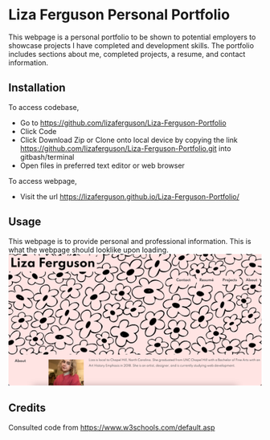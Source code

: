 # Liza Ferguson Personal Portfolio
This webpage is a personal portfolio to be shown to potential employers to showcase projects I have completed and development skills. The portfolio includes sections about me, completed projects, a resume, and contact information.

## Installation
To access codebase,
  * Go to https://github.com/lizaferguson/Liza-Ferguson-Portfolio
  * Click Code
  * Click Download Zip or Clone onto local device by copying the link https://github.com/lizaferguson/Liza-Ferguson-Portfolio.git into gitbash/terminal
  * Open files in preferred text editor or web browser

To access webpage,
* Visit the url https://lizaferguson.github.io/Liza-Ferguson-Portfolio/

## Usage
This webpage is to provide personal and professional information. This is what the webpage should looklike upon loading.
![example 1](assets/images/screenshot.jpg) 

## Credits
Consulted code from https://www.w3schools.com/default.asp


